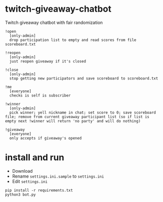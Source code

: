 # twitch-giveaway-chatbot
Twitch giveaway chatbot with fair randomization

```
!open 
  [only-admin]
  drop participation list to empty and read scores from file scoreboard.txt

!reopen 
  [only-admin]
  just reopen giveaway if it's closed 

!close 
  [only-admin]
  stop getting new participators and save scoreboard to scoreboard.txt

!me
  [everyone]
  checks is self is subscriber

!winner 
  [only-admin]
  pick winner; yell nickname in chat; set score to 0; save scoreboard file; remove from current giveaway participant list (so if list is empty next !winner will return 'no party' and will do nothing)

!giveaway 
  [everyone]
  only accepts if giveaway's opened
```

# install and run

* Download
* Rename `settings.ini.sample` to `settings.ini`
* Edit `settings.ini`

```
pip install -r requirements.txt
python3 bot.py
```
